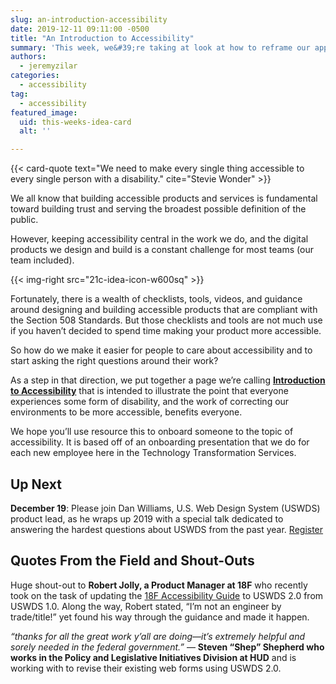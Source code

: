 ```yaml
---
slug: an-introduction-accessibility
date: 2019-12-11 09:11:00 -0500
title: "An Introduction to Accessibility"
summary: 'This week, we&#39;re taking at look at how to reframe our approach to encouraging others to build with accessibility&#46;'
authors:
  - jeremyzilar
categories:
  - accessibility
tag:
  - accessibility
featured_image:
  uid: this-weeks-idea-card
  alt: ''

---
```


{{< card-quote text="We need to make every single thing accessible to every single person with a disability." cite="Stevie Wonder" >}}

We all know that building accessible products and services is fundamental toward building trust and serving the broadest possible definition of the public.

However, keeping accessibility central in the work we do, and the digital products we design and build is a constant challenge for most teams (our team included).

{{< img-right src="21c-idea-icon-w600sq" >}}

Fortunately, there is a wealth of checklists, tools, videos, and guidance around designing and building accessible products that are compliant with the Section 508 Standards. But those checklists and tools are not much use if you haven’t decided to spend time making your product more accessible.

So how do we make it easier for people to care about accessibility and to start asking the right questions around their work?

As a step in that direction, we put together a page we’re calling [**Introduction to Accessibility**](https://digital.gov/resources/intro-accessibility/) that is intended to illustrate the point that everyone experiences some form of disability, and the work of correcting our environments to be more accessible, benefits everyone.

We hope you’ll use resource this to onboard someone to the topic of accessibility. It is based off of an onboarding presentation that we do for each new employee here in the Technology Transformation Services.

## Up Next

**December 19**: Please join Dan Williams, U.S. Web Design System (USWDS) product lead, as he wraps up 2019 with a special talk dedicated to answering the hardest questions about USWDS from the past year. [Register](https://digital.gov/event/2019/12/19/uswds-december-monthly-call/)

## Quotes From the Field and Shout-Outs

Huge shout-out to **Robert Jolly, a Product Manager at 18F** who recently took on the task of updating the [18F Accessibility Guide](https://accessibility.18f.gov/) to USWDS 2.0 from USWDS 1.0. Along the way, Robert stated, “I’m not an engineer by trade/title!” yet found his way through the guidance and made it happen.

_“thanks for all the great work y’all are doing—it’s extremely helpful and sorely needed in the federal government.”_ — **Steven “Shep” Shepherd who works in the Policy and Legislative Initiatives Division at HUD** and is working with to revise their existing web forms using USWDS 2.0.
